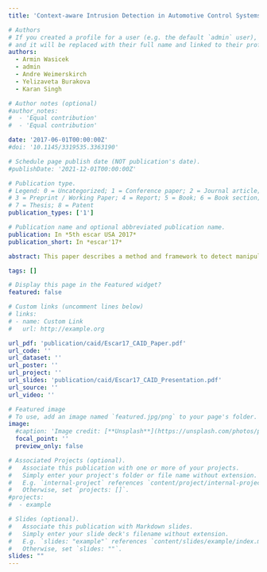 ```yaml
---
title: 'Context-aware Intrusion Detection in Automotive Control Systems'

# Authors
# If you created a profile for a user (e.g. the default `admin` user), write the username (folder name) here
# and it will be replaced with their full name and linked to their profile.
authors:
  - Armin Wasicek
  - admin
  - Andre Weimerskirch
  - Yelizaveta Burakova
  - Karan Singh

# Author notes (optional)
#author_notes:
#  - 'Equal contribution'
#  - 'Equal contribution'

date: '2017-06-01T00:00:00Z'
#doi: '10.1145/3319535.3363190'

# Schedule page publish date (NOT publication's date).
#publishDate: '2021-12-01T00:00:00Z'

# Publication type.
# Legend: 0 = Uncategorized; 1 = Conference paper; 2 = Journal article;
# 3 = Preprint / Working Paper; 4 = Report; 5 = Book; 6 = Book section;
# 7 = Thesis; 8 = Patent
publication_types: ['1']

# Publication name and optional abbreviated publication name.
publication: In *5th escar USA 2017*
publication_short: In *escar'17*

abstract: This paper describes a method and framework to detect manipulations in automotive control systems. As the automotive industry is shifting towards employing software-based solutions, the incentives for attackers to manipulate automotive systems. The boundary where the cyber and physical world interface is particularly sensitive for security and safety. Manipulations in the computer system might have an uncontrollable impact in the physical environment and could lead to potentially dangerous situations. This paper presents a context-aware intrusion detection system (CAID) framework capable to recognize manipulations of the physical system using cyber means. CAID uses sensor information to establish reference models of the physical system and then checks correctness of current sensor data against the reference models. Thereby, it establishes the notion of plausibility of a controller’s operation. CAID augments today’s cyber physical intrusion detection systems (IDS) by adding a physical model to the detection engine. The CAID framework has been evaluated in a vehicular setup using test vehicle. Telemetry data has been collected from a test vehicle that has then been chip-tuned with a commercially available chip-tuning tool to obtain manipulated data. CAID was able to recognize the chip tuning with a very high probability using an unsupervised Artificial Neural Network (ANN). This proof-of-concept could be the starting point to enhance current automotive IDS using the CAID framework in order to detect future automotive attacks to safety-critical systems.

tags: []

# Display this page in the Featured widget?
featured: false

# Custom links (uncomment lines below)
# links:
# - name: Custom Link
#   url: http://example.org

url_pdf: 'publication/caid/Escar17_CAID_Paper.pdf'
url_code: ''
url_dataset: ''
url_poster: ''
url_project: ''
url_slides: 'publication/caid/Escar17_CAID_Presentation.pdf'
url_source: ''
url_video: ''

# Featured image
# To use, add an image named `featured.jpg/png` to your page's folder.
image:
  #caption: 'Image credit: [**Unsplash**](https://unsplash.com/photos/pLCdAaMFLTE)'
  focal_point: ''
  preview_only: false

# Associated Projects (optional).
#   Associate this publication with one or more of your projects.
#   Simply enter your project's folder or file name without extension.
#   E.g. `internal-project` references `content/project/internal-project/index.md`.
#   Otherwise, set `projects: []`.
#projects:
#  - example

# Slides (optional).
#   Associate this publication with Markdown slides.
#   Simply enter your slide deck's filename without extension.
#   E.g. `slides: "example"` references `content/slides/example/index.md`.
#   Otherwise, set `slides: ""`.
slides: ""
---
```


